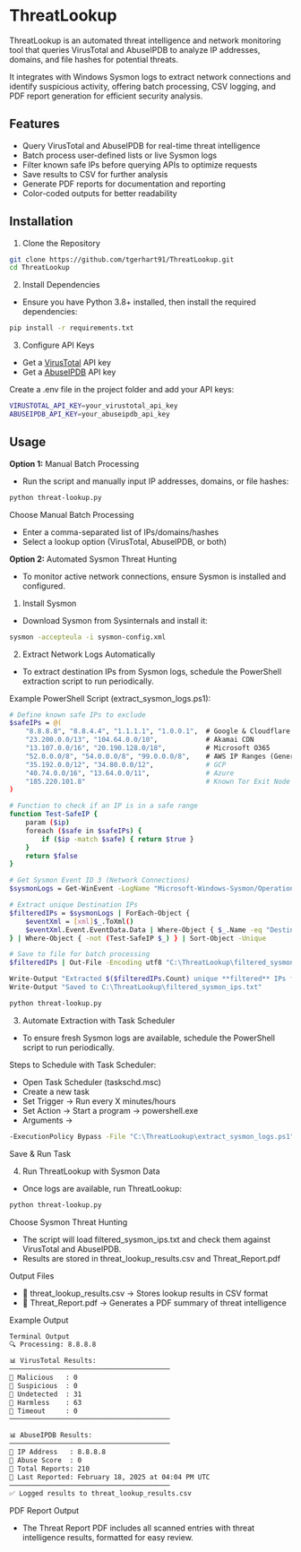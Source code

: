 # ThreatLookup  
ThreatLookup is an automated threat intelligence and network monitoring tool that queries VirusTotal and AbuseIPDB to analyze IP addresses, domains, and file hashes for potential threats.  

It integrates with Windows Sysmon logs to extract network connections and identify suspicious activity, offering batch processing, CSV logging, and PDF report generation for efficient security analysis.  

## Features
- Query VirusTotal and AbuseIPDB for real-time threat intelligence  
- Batch process user-defined lists or live Sysmon logs  
- Filter known safe IPs before querying APIs to optimize requests  
- Save results to CSV for further analysis  
- Generate PDF reports for documentation and reporting  
- Color-coded outputs for better readability  

## Installation  
1. Clone the Repository  
```sh
git clone https://github.com/tgerhart91/ThreatLookup.git
cd ThreatLookup
```

2. Install Dependencies  
- Ensure you have Python 3.8+ installed, then install the required dependencies:  

```sh
pip install -r requirements.txt
```

3. Configure API Keys  
- Get a [VirusTotal](https://www.virustotal.com/) API key  
- Get a [AbuseIPDB](https://www.abuseipdb.com/) API key  

Create a .env file in the project folder and add your API keys:  

```sh
VIRUSTOTAL_API_KEY=your_virustotal_api_key  
ABUSEIPDB_API_KEY=your_abuseipdb_api_key
``` 
## Usage  
**Option 1:** Manual Batch Processing  
- Run the script and manually input IP addresses, domains, or file hashes:  

```sh
python threat-lookup.py
```
Choose Manual Batch Processing  
- Enter a comma-separated list of IPs/domains/hashes  
- Select a lookup option (VirusTotal, AbuseIPDB, or both)
  
**Option 2:** Automated Sysmon Threat Hunting  
- To monitor active network connections, ensure Sysmon is installed and configured.  

1. Install Sysmon  
- Download Sysmon from Sysinternals and install it:  

```sh
sysmon -accepteula -i sysmon-config.xml
```
2. Extract Network Logs Automatically  
- To extract destination IPs from Sysmon logs, schedule the PowerShell extraction script to run periodically.  

Example PowerShell Script (extract_sysmon_logs.ps1):  
```sh
# Define known safe IPs to exclude
$safeIPs = @(
    "8.8.8.8", "8.8.4.4", "1.1.1.1", "1.0.0.1",  # Google & Cloudflare DNS
    "23.200.0.0/13", "104.64.0.0/10",            # Akamai CDN
    "13.107.0.0/16", "20.190.128.0/18",          # Microsoft O365
    "52.0.0.0/8", "54.0.0.0/8", "99.0.0.0/8",    # AWS IP Ranges (General)
    "35.192.0.0/12", "34.80.0.0/12",             # GCP
    "40.74.0.0/16", "13.64.0.0/11",              # Azure
    "185.220.101.8"                              # Known Tor Exit Node (for testing)
)

# Function to check if an IP is in a safe range
function Test-SafeIP {
    param ($ip)
    foreach ($safe in $safeIPs) {
        if ($ip -match $safe) { return $true }
    }
    return $false
}

# Get Sysmon Event ID 3 (Network Connections)
$sysmonLogs = Get-WinEvent -LogName "Microsoft-Windows-Sysmon/Operational" | Where-Object {$_.Id -eq 3}

# Extract unique Destination IPs
$filteredIPs = $sysmonLogs | ForEach-Object {
    $eventXml = [xml]$_.ToXml()
    $eventXml.Event.EventData.Data | Where-Object { $_.Name -eq "DestinationIp" } | Select-Object -ExpandProperty "#text"
} | Where-Object { -not (Test-SafeIP $_) } | Sort-Object -Unique

# Save to file for batch processing
$filteredIPs | Out-File -Encoding utf8 "C:\ThreatLookup\filtered_sysmon_ips.txt"

Write-Output "Extracted $($filteredIPs.Count) unique **filtered** IPs from Sysmon logs."
Write-Output "Saved to C:\ThreatLookup\filtered_sysmon_ips.txt"
```

```sh
python threat-lookup.py
```
3. Automate Extraction with Task Scheduler  
- To ensure fresh Sysmon logs are available, schedule the PowerShell script to run periodically.  

Steps to Schedule with Task Scheduler:  
- Open Task Scheduler (taskschd.msc)  
- Create a new task  
- Set Trigger → Run every X minutes/hours  
- Set Action → Start a program → powershell.exe  
- Arguments →  
```sh
-ExecutionPolicy Bypass -File "C:\ThreatLookup\extract_sysmon_logs.ps1"
```
Save & Run Task

4. Run ThreatLookup with Sysmon Data  
- Once logs are available, run ThreatLookup:

```sh
python threat-lookup.py
```

Choose Sysmon Threat Hunting  
- The script will load filtered_sysmon_ips.txt and check them against VirusTotal and AbuseIPDB.  
- Results are stored in threat_lookup_results.csv and Threat_Report.pdf  

Output Files  
- 📂 threat_lookup_results.csv → Stores lookup results in CSV format  
- 📂 Threat_Report.pdf → Generates a PDF summary of threat intelligence  

Example Output
```sh
Terminal Output
🔍 Processing: 8.8.8.8

📊 VirusTotal Results:
────────────────────────────────────────
🔹 Malicious   : 0
🔹 Suspicious  : 0
🔹 Undetected  : 31
🔹 Harmless    : 63
🔹 Timeout     : 0
────────────────────────────────────────

📊 AbuseIPDB Results:
────────────────────────────────────────
🔹 IP Address   : 8.8.8.8
🔹 Abuse Score  : 0
🔹 Total Reports: 210
🔹 Last Reported: February 18, 2025 at 04:04 PM UTC
────────────────────────────────────────
✅ Logged results to threat_lookup_results.csv
```
PDF Report Output  
- The Threat Report PDF includes all scanned entries with threat intelligence results, formatted for easy review.
